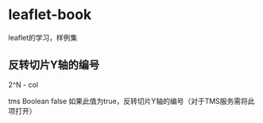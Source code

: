 # leaflet-book
leaflet的学习，样例集


## 反转切片Y轴的编号
2^N - col

tms	Boolean	false	如果此值为true，反转切片Y轴的编号（对于TMS服务需将此项打开）
